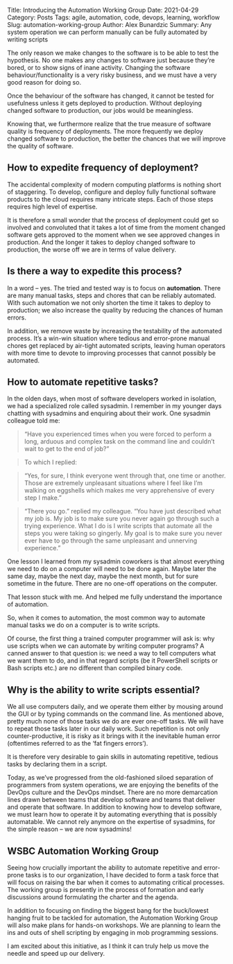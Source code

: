 Title: Introducing the Automation Working Group
Date: 2021-04-29
Category: Posts
Tags: agile, automation, code, devops, learning, workflow
Slug: automation-working-group
Author: Alex Bunardzic
Summary: Any system operation we can perform manually can be fully automated by writing scripts

The only reason we make changes to the software is to be able to test the hypothesis. No one makes any changes to software just because they’re bored, or to show signs of inane activity. Changing the software behaviour/functionality is a very risky business, and we must have a very good reason for doing so.
 
Once the behaviour of the software has changed, it cannot be tested for usefulness unless it gets deployed to production. Without deploying changed software to production, our jobs would be meaningless.
 
Knowing that, we furthermore realize that the true measure of software quality is frequency of deployments. The more frequently we deploy changed software to production, the better the chances that we will improve the quality of software.
 
## How to expedite frequency of deployment?
 
The accidental complexity of modern computing platforms is nothing short of staggering. To develop, configure and deploy fully functional software products to the cloud requires many intricate steps. Each of those steps requires high level of expertise.
 
It is therefore a small wonder that the process of deployment could get so involved and convoluted that it takes a lot of time from the moment changed software gets approved to the moment when we see approved changes in production. And the longer it takes to deploy changed software to production, the worse off we are in terms of value delivery.
 
## Is there a way to expedite this process?
 
In a word – yes. The tried and tested way is to focus on **automation**. There are many manual tasks, steps and chores that can be reliably automated. With such automation we not only shorten the time it takes to deploy to production; we also increase the quality by reducing the chances of human errors.
 
In addition, we remove waste by increasing the testability of the automated process. It’s a win-win situation where tedious and error-prone manual chores get replaced by air-tight automated scripts, leaving human operators with more time to devote to improving processes that cannot possibly be automated.
 
## How to automate repetitive tasks?
 
In the olden days, when most of software developers worked in isolation, we had a specialized role called sysadmin. I remember in my younger days chatting with sysadmins and enquiring about their work. One sysadmin colleague told me:
 
> “Have you experienced times when you were forced to perform a long, arduous and complex task on the command line and couldn’t wait to get to the end of job?”

> To which I replied:

> “Yes, for sure, I think everyone went through that, one time or another. Those are extremely unpleasant situations where I feel like I’m walking on eggshells which makes me very apprehensive of every step I make.”

> “There you go.” replied my colleague. “You have just described what my job is. My job is to make sure you never again go through such a trying experience. What I do is I write scripts that automate all the steps you were taking so gingerly. My goal is to make sure you never ever have to go through the same unpleasant and unnerving experience.”
 
One lesson I learned from my sysadmin coworkers is that almost everything we need to do on a computer will need to be done again. Maybe later the same day, maybe the next day, maybe the next month, but for sure sometime in the future. There are no one-off operations on the computer.
 
That lesson stuck with me. And helped me fully understand the importance of automation.
 
So, when it comes to automation, the most common way to automate manual tasks we do on a computer is to write scripts.
 
Of course, the first thing a trained computer programmer will ask is: why use scripts when we can automate by writing computer programs? A canned answer to that question is: we need a way to tell computers what we want them to do, and in that regard scripts (be it PowerShell scripts or Bash scripts etc.) are no different than compiled binary code.
 
## Why is the ability to write scripts essential?
 
We all use computers daily, and we operate them either by mousing around the GUI or by typing commands on the command line. As mentioned above, pretty much none of those tasks we do are ever one-off tasks. We will have to repeat those tasks later in our daily work. Such repetition is not only counter-productive, it is risky as it brings with it the inevitable human error (oftentimes referred to as the ‘fat fingers errors’).
 
It is therefore very desirable to gain skills in automating repetitive, tedious tasks by declaring them in a script.
 
Today, as we’ve progressed from the old-fashioned siloed separation of programmers from system operations, we are enjoying the benefits of the DevOps culture and the DevOps mindset. There are no more demarcation lines drawn between teams that develop software and teams that deliver and operate that software. In addition to knowing how to develop software, we must learn how to operate it by automating everything that is possibly automatable. We cannot rely anymore on the expertise of sysadmins, for the simple reason – we are now sysadmins!
 
## WSBC Automation Working Group
 
Seeing how crucially important the ability to automate repetitive and error-prone tasks is to our organization, I have decided to form a task force that will focus on raising the bar when it comes to automating critical processes. The working group is presently in the process of formation and early discussions around formulating the charter and the agenda.
 
In addition to focusing on finding the biggest bang for the buck/lowest hanging fruit to be tackled for automation, the Automation Working Group will also make plans for hands-on workshops. We are planning to learn the ins and outs of shell scripting by engaging in mob programming sessions.
 
I am excited about this initiative, as I think it can truly help us move the needle and speed up our delivery.